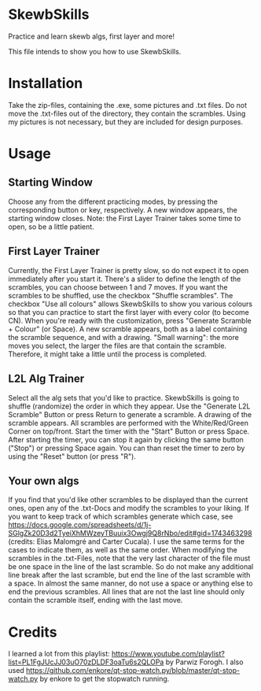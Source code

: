 # SkewbSkills
Practice and learn skewb algs, first layer and more!

This file intends to show you how to use SkewbSkills.

# Installation
Take the zip-files, containing the .exe, some pictures and .txt files. Do not move the .txt-files out of the directory, they contain the scrambles.
Using my pictures is not necessary, but they are included for design purposes. 

# Usage
## Starting Window
Choose any from the different practicing modes, by pressing the corresponding button or key, respectively. A new window appears, the
starting window closes. Note: the First Layer Trainer takes some time to open, so be a little patient.

## First Layer Trainer
Currently, the First Layer Trainer is pretty slow, so do not expect it to open immediately after you start it.
There's a slider to define the length of the scrambles, you can choose between 1 and 7 moves. If you want the scrambles to be 
shuffled, use the checkbox "Shuffle scrambles". The checkbox "Use all colours" allows SkewbSkills to show you various colours so that
you can practice to start the first layer with every color (to become CN). When you're ready with the customization, press
"Generate Scramble + Colour" (or Space). A new scramble appears, both as a label containing the scramble sequence, and with a drawing.
"Small warning": the more moves you select, the larger the files are that contain the scramble. Therefore, it might take a little until
the process is completed.

## L2L Alg Trainer
Select all the alg sets that you'd like to practice. SkewbSkills is going to shuffle (randomize) the order in which they appear.
Use the "Generate L2L Scramble" Button or press Return to generate a scramble. A drawing of the scramble appears. All scrambles are
performed with the White/Red/Green Corner on top/front. Start the timer with the "Start" Button or press Space. After starting the
timer, you can stop it again by clicking the same button ("Stop") or pressing Space again. You can than reset the timer to zero by
using the "Reset" button (or press "R").

## Your own algs
If you find that you'd like other scrambles to be displayed than the current ones, open any of the .txt-Docs and modify the
scrambles to your liking. If you want to keep track of which scrambles generate which case, see
https://docs.google.com/spreadsheets/d/1j-SGlgZk20D3d2TyeiXhMWzeyTBuuix3Owgj9Q8rNbo/edit#gid=1743463298
(credits: Elias Malomgré and Carter Cucala). I use the same terms for the cases to indicate them, as well as the same order.
When modifying the scrambles in the .txt-Files, note that the very last character of the file must be one space in the line of the
last scramble. So do not make any additional line break after the last scramble, but end the line of the last scramble with a space.
In almost the same manner, do not use a space or anything else to end the previous scrambles. All lines that are not the last line
should only contain the scramble itself, ending with the last move.

# Credits
I learned a lot from this playlist: https://www.youtube.com/playlist?list=PL1FgJUcJJ03uO70zDLDF3oaTu6s2QLOPa
by Parwiz Forogh. I also used https://github.com/enkore/qt-stop-watch.py/blob/master/qt-stop-watch.py by enkore
to get the stopwatch running.
